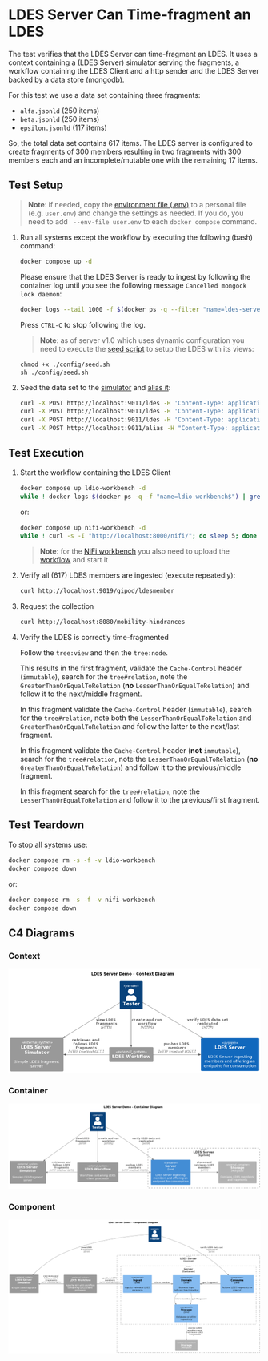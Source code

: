 # LDES Server Can Time-fragment an LDES
The test verifies that the LDES Server can time-fragment an LDES. It uses a context containing a (LDES Server) simulator serving the fragments, a workflow containing the LDES Client and a http sender and the LDES Server backed by a data store (mongodb).

For this test we use a data set containing three fragments:
* `alfa.jsonld` (250 items)
* `beta.jsonld` (250 items)
* `epsilon.jsonld` (117 items)

So, the total data set contains 617 items. The LDES server is configured to create fragments of 300 members resulting in two fragments with 300 members each and an incomplete/mutable one with the remaining 17 items.

## Test Setup
> **Note**: if needed, copy the [environment file (.env)](./.env) to a personal file (e.g. `user.env`) and change the settings as needed. If you do, you need to add ` --env-file user.env` to each `docker compose` command.

1. Run all systems except the workflow by executing the following (bash) command:
    ```bash
    docker compose up -d
    ```
    Please ensure that the LDES Server is ready to ingest by following the container log until you see the following message `Cancelled mongock lock daemon`:
    ```bash
    docker logs --tail 1000 -f $(docker ps -q --filter "name=ldes-server$")
    ```
    Press `CTRL-C` to stop following the log.

    > **Note**: as of server v1.0 which uses dynamic configuration you need to execute the [seed script](./config/seed.sh) to setup the LDES with its views:
    ```
    chmod +x ./config/seed.sh
    sh ./config/seed.sh
    ```
    
2. Seed the data set to the [simulator](http://localhost:9011/) and [alias it](./create-alias.json):
    ```bash
    curl -X POST http://localhost:9011/ldes -H 'Content-Type: application/ld+json' -d '@data/alfa.jsonld'
    curl -X POST http://localhost:9011/ldes -H 'Content-Type: application/ld+json' -d '@data/beta.jsonld'
    curl -X POST http://localhost:9011/ldes -H 'Content-Type: application/ld+json' -d '@data/epsilon.jsonld'
    curl -X POST http://localhost:9011/alias -H "Content-Type: application/json" -d '@data/create-alias.json'
    ```

## Test Execution
1. Start the workflow containing the LDES Client
    ```bash
    docker compose up ldio-workbench -d
    while ! docker logs $(docker ps -q -f "name=ldio-workbench$") | grep 'Started Application in' ; do sleep 1; done
    ```
    or:
    ```bash
    docker compose up nifi-workbench -d
    while ! curl -s -I "http://localhost:8000/nifi/"; do sleep 5; done
    ```
    > **Note**: for the [NiFi workbench](http://localhost:8000/nifi/) you also need to upload the [workflow](./nifi-workflow.json) and start it

2. Verify all (617) LDES members are ingested (execute repeatedly):
    ```bash
    curl http://localhost:9019/gipod/ldesmember
    ```

3. Request the collection 
    ```bash
    curl http://localhost:8080/mobility-hindrances
    ```

4. Verify the LDES is correctly time-fragmented

    Follow the `tree:view` and then the `tree:node`.

    This results in the first fragment, validate the `Cache-Control` header (`immutable`), search for the `tree#relation`, note the `GreaterThanOrEqualToRelation` (**no** `LesserThanOrEqualToRelation`) and follow it to the next/middle fragment.

    In this fragment validate the `Cache-Control` header (`immutable`), search for the `tree#relation`, note both the `LesserThanOrEqualToRelation` and `GreaterThanOrEqualToRelation` and follow the latter to the next/last fragment.

    In this fragment validate the `Cache-Control` header (**not** `immutable`), search for the `tree#relation`, note the `LesserThanOrEqualToRelation` (**no** `GreaterThanOrEqualToRelation`) and follow it to the previous/middle fragment.

    In this fragment  search for the `tree#relation`, note the `LesserThanOrEqualToRelation` and follow it to the previous/first fragment.

## Test Teardown
To stop all systems use:
```bash
docker compose rm -s -f -v ldio-workbench
docker compose down
```
or:
```bash
docker compose rm -s -f -v nifi-workbench
docker compose down
```


## C4 Diagrams

### Context
![context](./artwork/demo-ldes-server.context.png)

### Container
![container](./artwork/demo-ldes-server.container.png)

### Component
![component](./artwork/demo-ldes-server.component.png)
